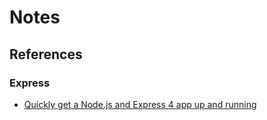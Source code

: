 # Notes

## References

### Express

- [Quickly get a Node.js and Express 4 app up and running](http://www.benrlodge.com/blog/post/quickly-get-a-nodejs-and-express-4-app-up-and-running)